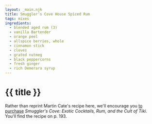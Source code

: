 ```yaml
---
layout: _main.njk
title: Smuggler’s Cove House Spiced Rum
tags: mixes
ingredients:
  - blended aged rum (3)
  - vanilla Bartender
  - orange peel
  - allspice berries, whole
  - cinnamon stick
  - cloves
  - grated nutmeg
  - black peppercorns
  - fresh ginger
  - rich Demerara syrup
---
```


<!-- markdownlint-disable MD025 -->
# {{ title }}
<!-- markdownlint-disable MD025 -->

<tiki-callout type="note">

  Rather than reprint Martin Cate's recipe here, we'll encourage you <a href="https://www.smugglerscovesf.com/store/smugglers-cove-exotic-cocktails-rum-and-the-cult-of-tiki-signed" target="_blank" rel="external noopener">to purchase</a> <cite>Smuggler's Cove&colon; Exotic Cocktails, Rum, and the Cult of Tiki</cite>. You'll find the recipe on p. 193.

</tiki-callout>
